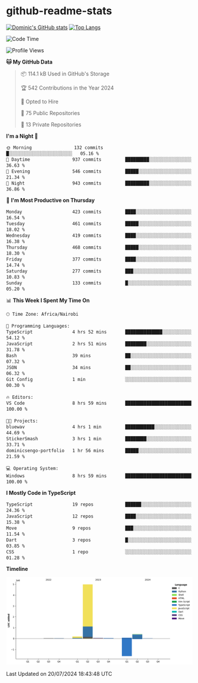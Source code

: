 # github-readme-stats
[![Dominic's GitHub stats](https://github-readme-stats.vercel.app/api?username=Domengo&show_icons=true)](https://github.com/anuraghazra/github-readme-stats)
[![Top Langs](https://github-readme-stats.vercel.app/api/top-langs/?username=Domengo&show_icons=true)](https://github.com/Domengo/github-readme-stats)

<!--START_SECTION:waka-->
![Code Time](http://img.shields.io/badge/Code%20Time-776%20hrs%2036%20mins-blue)

![Profile Views](http://img.shields.io/badge/Profile%20Views-0-blue)

**🐱 My GitHub Data** 

> 📦 114.1 kB Used in GitHub's Storage 
 > 
> 🏆 542 Contributions in the Year 2024
 > 
> 💼 Opted to Hire
 > 
> 📜 75 Public Repositories 
 > 
> 🔑 13 Private Repositories 
 > 
**I'm a Night 🦉** 

```text
🌞 Morning                132 commits         █░░░░░░░░░░░░░░░░░░░░░░░░   05.16 % 
🌆 Daytime                937 commits         █████████░░░░░░░░░░░░░░░░   36.63 % 
🌃 Evening                546 commits         █████░░░░░░░░░░░░░░░░░░░░   21.34 % 
🌙 Night                  943 commits         █████████░░░░░░░░░░░░░░░░   36.86 % 
```
📅 **I'm Most Productive on Thursday** 

```text
Monday                   423 commits         ████░░░░░░░░░░░░░░░░░░░░░   16.54 % 
Tuesday                  461 commits         █████░░░░░░░░░░░░░░░░░░░░   18.02 % 
Wednesday                419 commits         ████░░░░░░░░░░░░░░░░░░░░░   16.38 % 
Thursday                 468 commits         █████░░░░░░░░░░░░░░░░░░░░   18.30 % 
Friday                   377 commits         ████░░░░░░░░░░░░░░░░░░░░░   14.74 % 
Saturday                 277 commits         ███░░░░░░░░░░░░░░░░░░░░░░   10.83 % 
Sunday                   133 commits         █░░░░░░░░░░░░░░░░░░░░░░░░   05.20 % 
```


📊 **This Week I Spent My Time On** 

```text
🕑︎ Time Zone: Africa/Nairobi

💬 Programming Languages: 
TypeScript               4 hrs 52 mins       ██████████████░░░░░░░░░░░   54.12 % 
JavaScript               2 hrs 51 mins       ████████░░░░░░░░░░░░░░░░░   31.78 % 
Bash                     39 mins             ██░░░░░░░░░░░░░░░░░░░░░░░   07.32 % 
JSON                     34 mins             ██░░░░░░░░░░░░░░░░░░░░░░░   06.32 % 
Git Config               1 min               ░░░░░░░░░░░░░░░░░░░░░░░░░   00.30 % 

🔥 Editors: 
VS Code                  8 hrs 59 mins       █████████████████████████   100.00 % 

🐱‍💻 Projects: 
bluewav                  4 hrs 1 min         ███████████░░░░░░░░░░░░░░   44.69 % 
StickerSmash             3 hrs 1 min         ████████░░░░░░░░░░░░░░░░░   33.71 % 
dominicsengo-portfolio   1 hr 56 mins        █████░░░░░░░░░░░░░░░░░░░░   21.59 % 

💻 Operating System: 
Windows                  8 hrs 59 mins       █████████████████████████   100.00 % 
```

**I Mostly Code in TypeScript** 

```text
TypeScript               19 repos            ██████░░░░░░░░░░░░░░░░░░░   24.36 % 
JavaScript               12 repos            ████░░░░░░░░░░░░░░░░░░░░░   15.38 % 
Move                     9 repos             ███░░░░░░░░░░░░░░░░░░░░░░   11.54 % 
Dart                     3 repos             █░░░░░░░░░░░░░░░░░░░░░░░░   03.85 % 
CSS                      1 repo              ░░░░░░░░░░░░░░░░░░░░░░░░░   01.28 % 
```



**Timeline**

![Lines of Code chart](https://raw.githubusercontent.com/Domengo/Domengo/main/assets/bar_graph.png)


 Last Updated on 20/07/2024 18:43:48 UTC
<!--END_SECTION:waka-->


